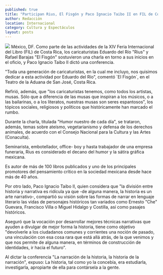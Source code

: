 ```yaml
---
published: true
title: "Participan Rius, El Fisgón y Paco Ignacio Taibo II en FIL de Costa Rica"
author: Redacción
location: Internacional
category: Cultura y Espectáculos
layout: posts
---
```


![](http://i.imgur.com/fugJcKNm.jpg)
México, DF. Como parte de las actividades de la XIV Feria Internacional del Libro (FIL) de Costa Rica, los caricaturistas Eduardo del Río "Rius" y Rafael Barajas "El Fisgón" sostuvieron una charla en torno a sus inicios en el oficio, y Paco Ignacio Taibo II dictó una conferencia.

"Toda una generación de caricaturistas, en la cual me incluyo, nos quisimos dedicar a esta actividad por Eduardo del Río", comentó ´El Fisgón´, en el Teatro de la Aduana de San José, Costa Rica.

Refirió, además, que "los caricaturistas tenemos, como todos los artistas, musas. Sólo que a diferencia de las musas que inspiran a los músicos, o a las bailarinas, o a los literatos, nuestras musas son seres espantosos", los tópicos sociales, religiosos y políticos que históricamente han marcado el rumbo.

Durante la charla, titulada "Humor nuestro de cada día", se trataron, además, temas sobre ateísmo, vegetarianismo y defensa de los derechos animales, de acuerdo con el Consejo Nacional para la Cultura y las Artes (Conaculta).

Seminarista, embotellador, office- boy y hasta trabajador de una empresa funeraria, Rius es considerado el decano del humor y la sátira gráfica mexicana.

Es autor de más de 100 libros publicados y uno de los principales promotores del pensamiento crítico en la sociedad mexicana desde hace más de 40 años.

Por otro lado, Paco Ignacio Taibo II, quien considera que "la división entre historia y narrativa es ridícula ya que -de alguna manera, la historia es un arte narrativo-, compartió su visión sobre las formas de narrar en lenguaje literario las vidas de personajes históricos tan variados como Ernesto "Che" Guevara, Francisco Villa o Miguel Hidalgo y Costilla, así como pasajes históricos.

Aseguró que la vocación por desarrollar mejores técnicas narrativas que ayuden a divulgar de mejor forma la historia, tiene como objetivo "devolverle a los ciudadanos comunes y corrientes una noción de pasado, una vinculación con esa cosa rara que está allá atrás, de la que venimos y que nos permite de alguna manera, en términos de construcción de identidades, ir hacia el futuro".

Al dictar la conferencia "La narración de la historia, la historia de la narración", expuso: La historia, tal como yo la concebía, era estudiarla, investigarla, apropiarte de ella para contársela a la gente.

